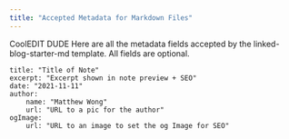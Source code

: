 ```yaml
---
title: "Accepted Metadata for Markdown Files"
---
```

CoolEDIT DUDE
Here are all the metadata fields accepted by the linked-blog-starter-md template. All fields are optional.
```
title: "Title of Note"
excerpt: "Excerpt shown in note preview + SEO"
date: "2021-11-11"
author:
	name: "Matthew Wong"
	url: "URL to a pic for the author"
ogImage:
	url: "URL to an image to set the og Image for SEO"
```